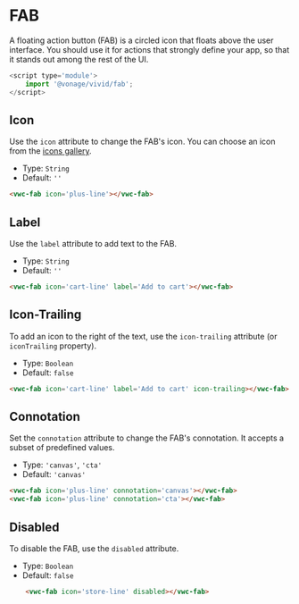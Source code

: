 # FAB

A floating action button (FAB) is a circled icon that floats above the user interface. You should use it for actions that strongly define your app, so that it stands out among the rest of the UI.

```js
<script type='module'>
    import '@vonage/vivid/fab';
</script>
```

## Icon

Use the `icon` attribute to change the FAB's icon.
You can choose an icon from the [icons gallery](https://icons.vivid.vonage.com).

- Type: `String`
- Default: `''`

```html preview
<vwc-fab icon='plus-line'></vwc-fab>
```

## Label

Use the `label` attribute to add text to the FAB.

- Type: `String`
- Default: `''`

```html preview
<vwc-fab icon='cart-line' label='Add to cart'></vwc-fab>
```

## Icon-Trailing

To add an icon to the right of the text, use the `icon-trailing` attribute (or `iconTrailing` property).

- Type: `Boolean`
- Default: `false`

```html preview
<vwc-fab icon='cart-line' label='Add to cart' icon-trailing></vwc-fab>
```

## Connotation

Set the `connotation` attribute to change the FAB's connotation.
It accepts a subset of predefined values.

- Type: `'canvas'`, `'cta'`
- Default: `'canvas'`

```html preview
<vwc-fab icon='plus-line' connotation='canvas'></vwc-fab>
<vwc-fab icon='plus-line' connotation='cta'></vwc-fab>
```

## Disabled

To disable the FAB, use the `disabled` attribute.

- Type: `Boolean`
- Default: `false`

```html preview
    <vwc-fab icon='store-line' disabled></vwc-fab>
```
